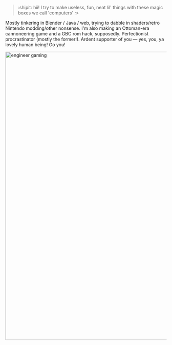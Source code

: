 > :shipit: hii! I try to make useless, fun, neat lil' things with these magic boxes we call 'computers' _:>_

Mostly tinkering in Blender / Java / web, trying to dabble in shaders/retro Nintendo modding/other nonsense. I'm also making an Ottoman-era cannoneering game and a GBC rom hack, supposedly. Perfectionist procrastinator (mostly the former!). Ardent supporter of you — yes, you, ya lovely human being! Go you!
<p align:"center">
<img width="898" alt="engineer gaming" src="https://github.com/PocketRice/pocketrice/assets/79682953/3a448f09-89e0-490a-9afc-3807ce21804f">
</p>

